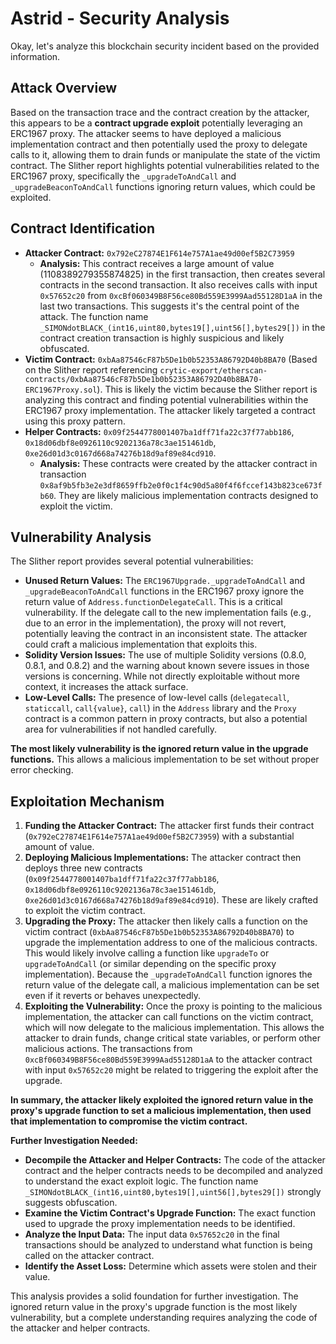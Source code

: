 # Astrid - Security Analysis

Okay, let's analyze this blockchain security incident based on the provided information.

## Attack Overview

Based on the transaction trace and the contract creation by the attacker, this appears to be a **contract upgrade exploit** potentially leveraging an ERC1967 proxy. The attacker seems to have deployed a malicious implementation contract and then potentially used the proxy to delegate calls to it, allowing them to drain funds or manipulate the state of the victim contract.  The Slither report highlights potential vulnerabilities related to the ERC1967 proxy, specifically the `_upgradeToAndCall` and `_upgradeBeaconToAndCall` functions ignoring return values, which could be exploited.

## Contract Identification

*   **Attacker Contract:** `0x792eC27874E1F614e757A1ae49d00ef5B2C73959`
    *   **Analysis:** This contract receives a large amount of value (1108389279355874825) in the first transaction, then creates several contracts in the second transaction.  It also receives calls with input `0x57652c20` from `0xcBf060349B8F56ce80Bd559E3999Aad55128D1aA` in the last two transactions. This suggests it's the central point of the attack. The function name `_SIMONdotBLACK_(int16,uint80,bytes19[],uint56[],bytes29[])` in the contract creation transaction is highly suspicious and likely obfuscated.
*   **Victim Contract:**  `0xbAa87546cF87b5De1b0b52353A86792D40b8BA70` (Based on the Slither report referencing `crytic-export/etherscan-contracts/0xbAa87546cF87b5De1b0b52353A86792D40b8BA70-ERC1967Proxy.sol`). This is likely the victim because the Slither report is analyzing this contract and finding potential vulnerabilities within the ERC1967 proxy implementation. The attacker likely targeted a contract using this proxy pattern.
*   **Helper Contracts:** `0x09f2544778001407ba1dff71fa22c37f77abb186`, `0x18d06dbf8e0926110c9202136a78c3ae151461db`, `0xe26d01d3c0167d668a74276b18d9af89e84cd910`.
    *   **Analysis:** These contracts were created by the attacker contract in transaction `0x8af9b5fb3e2e3df8659ffb2e0f0c1f4c90d5a80f4f6fccef143b823ce673fb60`. They are likely malicious implementation contracts designed to exploit the victim.

## Vulnerability Analysis

The Slither report provides several potential vulnerabilities:

*   **Unused Return Values:** The `ERC1967Upgrade._upgradeToAndCall` and `_upgradeBeaconToAndCall` functions in the ERC1967 proxy ignore the return value of `Address.functionDelegateCall`. This is a critical vulnerability. If the delegate call to the new implementation fails (e.g., due to an error in the implementation), the proxy will not revert, potentially leaving the contract in an inconsistent state. The attacker could craft a malicious implementation that exploits this.
*   **Solidity Version Issues:** The use of multiple Solidity versions (0.8.0, 0.8.1, and 0.8.2) and the warning about known severe issues in those versions is concerning. While not directly exploitable without more context, it increases the attack surface.
*   **Low-Level Calls:** The presence of low-level calls (`delegatecall`, `staticcall`, `call{value}`, `call`) in the `Address` library and the `Proxy` contract is a common pattern in proxy contracts, but also a potential area for vulnerabilities if not handled carefully.

**The most likely vulnerability is the ignored return value in the upgrade functions.**  This allows a malicious implementation to be set without proper error checking.

## Exploitation Mechanism

1.  **Funding the Attacker Contract:** The attacker first funds their contract (`0x792eC27874E1F614e757A1ae49d00ef5B2C73959`) with a substantial amount of value.
2.  **Deploying Malicious Implementations:** The attacker contract then deploys three new contracts (`0x09f2544778001407ba1dff71fa22c37f77abb186`, `0x18d06dbf8e0926110c9202136a78c3ae151461db`, `0xe26d01d3c0167d668a74276b18d9af89e84cd910`). These are likely crafted to exploit the victim contract.
3.  **Upgrading the Proxy:** The attacker then likely calls a function on the victim contract (`0xbAa87546cF87b5De1b0b52353A86792D40b8BA70`) to upgrade the implementation address to one of the malicious contracts.  This would likely involve calling a function like `upgradeTo` or `upgradeToAndCall` (or similar depending on the specific proxy implementation).  Because the `_upgradeToAndCall` function ignores the return value of the delegate call, a malicious implementation can be set even if it reverts or behaves unexpectedly.
4.  **Exploiting the Vulnerability:** Once the proxy is pointing to the malicious implementation, the attacker can call functions on the victim contract, which will now delegate to the malicious implementation. This allows the attacker to drain funds, change critical state variables, or perform other malicious actions. The transactions from `0xcBf060349B8F56ce80Bd559E3999Aad55128D1aA` to the attacker contract with input `0x57652c20` might be related to triggering the exploit after the upgrade.

**In summary, the attacker likely exploited the ignored return value in the proxy's upgrade function to set a malicious implementation, then used that implementation to compromise the victim contract.**

**Further Investigation Needed:**

*   **Decompile the Attacker and Helper Contracts:**  The code of the attacker contract and the helper contracts needs to be decompiled and analyzed to understand the exact exploit logic.  The function name `_SIMONdotBLACK_(int16,uint80,bytes19[],uint56[],bytes29[])` strongly suggests obfuscation.
*   **Examine the Victim Contract's Upgrade Function:**  The exact function used to upgrade the proxy implementation needs to be identified.
*   **Analyze the Input Data:** The input data `0x57652c20` in the final transactions should be analyzed to understand what function is being called on the attacker contract.
*   **Identify the Asset Loss:** Determine which assets were stolen and their value.

This analysis provides a solid foundation for further investigation.  The ignored return value in the proxy's upgrade function is the most likely vulnerability, but a complete understanding requires analyzing the code of the attacker and helper contracts.
